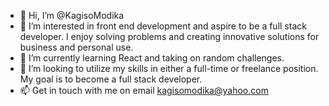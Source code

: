 - 👋 Hi, I’m @KagisoModika
- 👀 I’m interested in front end development and aspire to be a full stack developer. I enjoy solving problems and creating innovative solutions for business and personal use.
- 🌱 I’m currently learning React and taking on random challenges.
- 💞️ I’m looking to utilize my skills in either a full-time or freelance position. My goal is to become a full stack developer.
- 📫 Get in touch with me on email kagisomodika@yahoo.com

<!---
KagisoModika/KagisoModika is a ✨ special ✨ repository because its `README.md` (this file) appears on your GitHub profile.
You can click the Preview link to take a look at your changes.
--->
